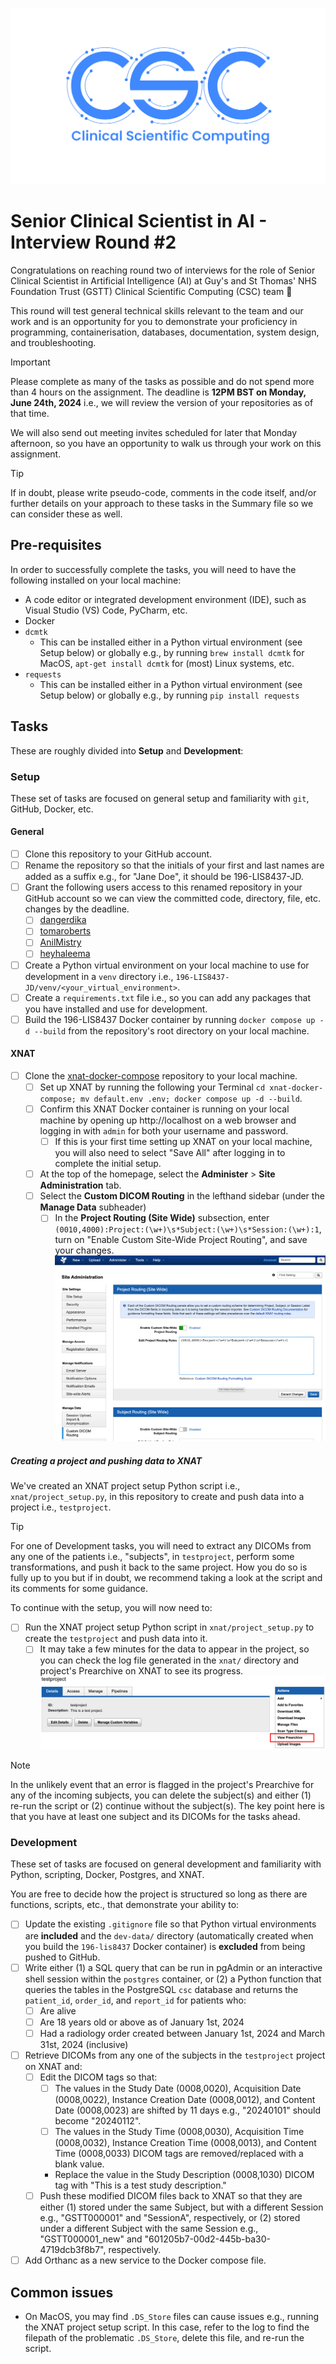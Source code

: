 ![Clinical Scientific Computing (CSC) team logo](assets/csc_logo.png)

# Senior Clinical Scientist in AI - Interview Round #2
Congratulations on reaching round two of interviews for the role of Senior Clinical Scientist in Artificial Intelligence (AI) at Guy's and St Thomas' NHS Foundation Trust (GSTT) Clinical Scientific Computing (CSC) team :tada:

This round will test general technical skills relevant to the team and our work and is an opportunity for you to demonstrate your proficiency in programming, containerisation, databases, documentation, system design, and troubleshooting.

> [!IMPORTANT] 
> Please complete as many of the tasks as possible and do not spend more than 4 hours on the assignment. The deadline is **12PM BST on Monday, June 24th, 2024** i.e., we will review the version of your repositories as of that time.
>
> We will also send out meeting invites scheduled for later that Monday afternoon, so you have an opportunity to walk us through your work on this assignment.

> [!TIP]
> If in doubt, please write pseudo-code, comments in the code itself, and/or further details on your approach to these tasks in the Summary file so we can consider these as well.

## Pre-requisites
In order to successfully complete the tasks, you will need to have the following installed on your local machine:

- A code editor or integrated development environment (IDE), such as Visual Studio (VS) Code, PyCharm, etc.
- Docker
- `dcmtk`
  - This can be installed either in a Python virtual environment (see Setup below) or globally e.g., by running `brew install dcmtk` for MacOS, `apt-get install dcmtk` for (most) Linux systems, etc.
- `requests` 
  - This can be installed either in a Python virtual environment (see Setup below) or globally e.g., by running `pip install requests`

## Tasks

These are roughly divided into **Setup** and **Development**:

### Setup
These set of tasks are focused on general setup and familiarity with `git`, GitHub, Docker, etc.

#### General
- [ ] Clone this repository to your GitHub account.
- [ ] Rename the repository so that the initials of your first and last names are added as a suffix e.g., for "Jane Doe", it should be 196-LIS8437-JD.
- [ ] Grant the following users access to this renamed repository in your GitHub account so we can view the committed code, directory, file, etc. changes by the deadline.
  - [ ] [dangerdika](https://github.com/dangerdika)
  - [ ] [tomaroberts](https://github.com/tomaroberts)
  - [ ] [AnilMistry](https://github.com/AnilMistry)
  - [ ] [heyhaleema](https://github.com/heyhaleema)
- [ ] Create a Python virtual environment on your local machine to use for development in a `venv` directory i.e., `196-LIS8437-JD/venv/<your_virtual_environment>`.
- [ ] Create a `requirements.txt` file i.e., so you can add any packages that you have installed and use for development.
- [ ] Build the 196-LIS8437 Docker container by running `docker compose up -d --build` from the repository's root directory on your local machine.

#### XNAT
- [ ] Clone the [xnat-docker-compose](https://github.com/NrgXnat/xnat-docker-compose) repository to your local machine.
  - [ ] Set up XNAT by running the following your Terminal `cd xnat-docker-compose; mv default.env .env; docker compose up -d --build`.
  - [ ] Confirm this XNAT Docker container is running on your local machine by opening up http://localhost on a web browser and logging in with `admin` for both your username and password.
    - [ ] If this is your first time setting up XNAT on your local machine, you will also need to select "Save All" after logging in to complete the initial setup.
  - [ ] At the top of the homepage, select the **Administer** > **Site Administration** tab.
  - [ ] Select the **Custom DICOM Routing** in the lefthand sidebar (under the **Manage Data** subheader)
    - [ ] In the **Project Routing (Site Wide)** subsection, enter `(0010,4000):Project:(\w+)\s*Subject:(\w+)\s*Session:(\w+):1`, turn on "Enable Custom Site-Wide Project Routing", and save your changes.
          ![Custom DICOM project routing rule in XNAT](assets/xnat_project_routing_rule.png)
  
##### Creating a project and pushing data to XNAT
We've created an XNAT project setup Python script i.e., `xnat/project_setup.py`, in this repository to create and push data into a project i.e., `testproject`.

> [!TIP]
> For one of Development tasks, you will need to extract any DICOMs from any one of the patients i.e., "subjects", in `testproject`, perform some transformations, and push it back to the same project. How you do so is fully up to you but if in doubt, we recommend taking a look at the script and its comments for some guidance.

To continue with the setup, you will now need to:

- [ ] Run the XNAT project setup Python script in `xnat/project_setup.py` to create the `testproject` and push data into it.
  - [ ] It may take a few minutes for the data to appear in the project, so you can check the log file generated in the `xnat/` directory and project's Prearchive on XNAT to see its progress.
        ![XNAT Project Prearchive](assets/xnat_project_prearchive.png)

> [!NOTE]
> In the unlikely event that an error is flagged in the project's Prearchive for any of the incoming subjects, you can delete the subject(s) and either (1) re-run the script or (2) continue without the subject(s). The key point here is that you have at least one subject and its DICOMs for the tasks ahead.

### Development
These set of tasks are focused on general development and familiarity with Python, scripting, Docker, Postgres, and XNAT. 

You are free to decide how the project is structured so long as there are functions, scripts, etc., that demonstrate your ability to:

- [ ] Update the existing `.gitignore` file so that Python virtual environments are **included** and the `dev-data/` directory (automatically created when you build the `196-lis8437` Docker container) is **excluded** from being pushed to GitHub.
- [ ] Write either (1) a SQL query that can be run in pgAdmin or an interactive shell session within the `postgres` container, or (2) a Python function that queries the tables in the PostgreSQL `csc` database and returns the `patient_id`, `order_id`, and `report_id` for patients who:
  - [ ] Are alive
  - [ ] Are 18 years old or above as of January 1st, 2024
  - [ ] Had a radiology order created between January 1st, 2024 and March 31st, 2024 (inclusive)
- [ ] Retrieve DICOMs from any one of the subjects in the `testproject` project on XNAT and:
  - [ ] Edit the DICOM tags so that:
    - [ ] The values in the Study Date (0008,0020), Acquisition Date (0008,0022), Instance Creation Date (0008,0012), and Content Date (0008,0023) are shifted by 11 days e.g., "20240101" should become "20240112".
    - [ ] The values in the Study Time (0008,0030), Acquisition Time (0008,0032), Instance Creation Time (0008,0013), and Content Time (0008,0033) DICOM tags are removed/replaced with a blank value.
    - Replace the value in the Study Description (0008,1030) DICOM tag with "This is a test study description."
  - [ ] Push these modified DICOM files back to XNAT so that they are either (1) stored under the same Subject, but with a different Session e.g., "GSTT000001" and "SessionA", respectively, or (2) stored under a different Subject with the same Session e.g., "GSTT000001_new" and "601205b7-00d2-445b-ba30-4719dcb3f8b7", respectively.
- [ ] Add Orthanc as a new service to the Docker compose file.

## Common issues
- On MacOS, you may find `.DS_Store` files can cause issues e.g., running the XNAT project setup script. In this case, refer to the log to find the filepath of the problematic `.DS_Store`, delete this file, and re-run the script.
